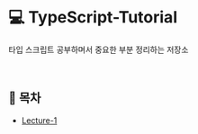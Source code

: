 # 💻 TypeScript-Tutorial
타입 스크립트 공부하며서 중요한 부분 정리하는 저장소

<br />

## 🔖 목차
* [Lecture-1](https://github.com/ssi02014/TypeScript-Tutorial/tree/master/lecture1)
